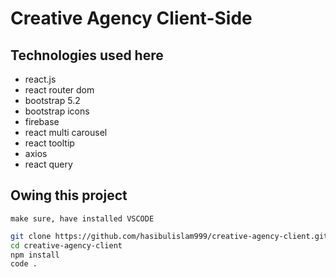 # Creative Agency Client-Side

## Technologies used here
* react.js
* react router dom
* bootstrap 5.2
* bootstrap icons
* firebase
* react multi carousel
* react tooltip
* axios
* react query

## Owing this project
`make sure, have installed VSCODE`
```bash
git clone https://github.com/hasibulislam999/creative-agency-client.git
cd creative-agency-client
npm install
code .
```
